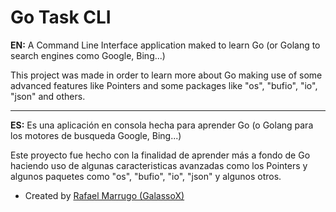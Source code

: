 # Go Task CLI

**EN:**
A Command Line Interface application maked to learn Go (or Golang to search engines como Google, Bing...)

This project was made in order to learn more about Go making use of some advanced features like Pointers and some packages like "os", "bufio", "io", "json" and others.

---

**ES:** Es una aplicación en consola hecha para aprender Go (o Golang para los motores de busqueda Google, Bing...)

Este proyecto fue hecho con la finalidad de aprender más a fondo de Go haciendo uso de algunas caracteristicas avanzadas como los Pointers y algunos paquetes como "os", "bufio", "io", "json" y algunos otros.

- Created by [Rafael Marrugo (GalassoX)](https://github.com/GalassoX)